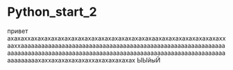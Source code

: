 # Python_start_2 
привет ахахаххахахахахахахахахахахахахахахахахахахаахахахахахахахахахаххааххааааааааааааааааааааааааааааааааааааааааааааааааааааааааааааааааааааааааааааааааааааааааааааааааааааааааааааааааааааааааааааааааааааахаххахахахахахаххахахахахахах
ЫЫйыЙ
